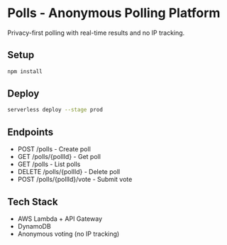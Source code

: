 # Polls - Anonymous Polling Platform

Privacy-first polling with real-time results and no IP tracking.

## Setup

```bash
npm install
```

## Deploy

```bash
serverless deploy --stage prod
```

## Endpoints

- POST /polls - Create poll
- GET /polls/{pollId} - Get poll
- GET /polls - List polls
- DELETE /polls/{pollId} - Delete poll
- POST /polls/{pollId}/vote - Submit vote

## Tech Stack

- AWS Lambda + API Gateway
- DynamoDB
- Anonymous voting (no IP tracking)

